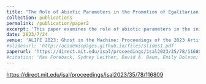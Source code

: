 ```yaml
---
title: "The Role of Abiotic Parameters in the Promotion of Egalitarian Major Evolutionary Transitions"
collection: publications
permalink: /publication/paper2
excerpt: 'This paper examines the role of abiotic parameters in the initiation of egalitarion major evolutionary transitions in a digital artificial ecology.'
date: 2023/7/24
venue: 'ALIFE 2023: Ghost in the Machine: Proceedings of the 2023 Artificial Life Conference'
#slidesurl: 'http://academicpages.github.io/files/slides1.pdf'
paperurl: 'https://direct.mit.edu/isal/proceedings/isal2023/35/78/116809'
#citation: 'Max Foreback, Sydney Leither, David A. Baum, Emily Dolson; July 24–28, 2023. "The Role of Abiotic Parameters in the Promotion of Egalitarian Major Evolutionary Transitions." Proceedings of the ALIFE 2023: Ghost in the Machine: Proceedings of the 2023 Artificial Life Conference. ALIFE 2023: Ghost in the Machine: Proceedings of the 2023 Artificial Life Conference. Online. (pp. 78). ASME. https://doi.org/10.1162/isal_a_00692'
---
```


https://direct.mit.edu/isal/proceedings/isal2023/35/78/116809